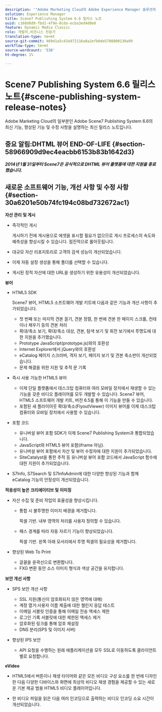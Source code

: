 ```yaml
---
description: '"Adobe Marketing Cloud의 Adobe Experience Manager 솔루션의 일부인 Adobe Scene7 Publishing System 6.6의 최신 기능, 향상된 기능 및 수정 사항을 설명하는 최신 릴리스 노트입니다."'
solution: Experience Manager
title: Scene7 Publishing System 6.6 릴리스 노트
uuid: c168d8d9-fbd1-4f9e-8cda-ecba3ed4d0e0
feature: Dynamic Media Classic
role: 개발자,비즈니스 전문가
translation-type: tm+mt
source-git-commit: 469d1a5c43a972116a8a2efb0de5708800130a99
workflow-type: tm+mt
source-wordcount: '538'
ht-degree: 1%

---
```



# Scene7 Publishing System 6.6 릴리스 노트{#scene-publishing-system-release-notes}

Adobe Marketing Cloud의 일부분인 Adobe Scene7 Publishing System 6.6의 최신 기능, 향상된 기능 및 수정 사항을 설명하는 최신 릴리스 노트입니다.

## 중요 알림:DHTML 뷰어 END-OF-LIFE {#section-58966909d9ec4eacbb6153b83b1642d3}

***2014년 1월 31일부터 Scene7은 공식적으로 DHTML 뷰어 플랫폼에 대한 지원을 종료했습니다.***

## 새로운 소프트웨어 기능, 개선 사항 및 수정 사항 {#section-30a6201e50b74fc194c08bd732672ac1}

**자산 관리 및 게시**

* 즉각적인 게시

   게시하기 전에 게시용으로 에셋을 표시할 필요가 없으므로 게시 프로세스의 속도와 예측성을 향상시킬 수 있습니다. 점진적으로 롤아웃됩니다.

* 대규모 자산 리포지토리로 고객의 검색 성능이 개선되었습니다.
* 이제 자동 설정 생성을 통해 폴더를 선택할 수 있습니다.
* 게시된 정적 자산에 대한 URL을 생성하기 위한 유용성이 개선되었습니다.

**뷰어**

* HTML5 SDK

   Scene7 뷰어, HTML5 소프트웨어 개발 키트에 다음과 같은 기능과 개선 사항이 추가되었습니다.

   * 첫 번째 또는 마지막 견본 끌기, 견본 정렬, 한 번에 견본 한 페이지 스크롤, 컨테이너 채우기 등의 견본 처리
   * 확대/축소 보기, 확대/축소 대상, 견본, 탐색 보기 및 회전 보기에서 투명도에 대한 지원을 추가했습니다.
   * Prototype JavaScript(prototype.js)와의 호환성
   * Internet Explorer에서 jQuery와의 호환성
   * eCatalog 페이지 스크러버, 격자 보기, 페이지 보기 및 견본 축소판이 개선되었습니다.
   * 문제 해결을 위한 지원 및 추적 문 기록

* 즉시 사용 가능한 HTML5 뷰어

   * 이제 단일 플랫폼에서 데스크탑 컴퓨터와 여러 모바일 장치에서 재생할 수 있는 기능을 갖춘 비디오 플레이어를 모두 개발할 수 있습니다. Scene7 뷰어, HTML5 소프트웨어 개발 키트, 버전 6.5를 통해 이 기능을 만들 수 있습니다.
   * 포함된 새 플라이아웃 확대/축소(FlyoutViewer) 이미지 뷰어를 이제 데스크탑 컴퓨터와 모바일 장치에서 사용할 수 있습니다.

* 포함 코드

   * 유니버설 뷰어 포함 SDK가 이제 Scene7 Publishing System과 통합되었습니다.
   * JavaScript와 HTML5 뷰어 포함(iframe 아님).
   * 유니버설 뷰어 포함에서 자산 및 뷰어 수정자에 대한 지원이 추가되었습니다.
   * SiteCatalyst을 통한 추적 등 유니버설 뷰어 포함 코드에서 JavaScript 함수에 대한 지원이 추가되었습니다.

* S7Info, S7Search 및 S7InfoAdmin에 대한 다양한 향상된 기능과 함께 eCatalog 기능의 안정성이 개선되었습니다.

**적응성이 높은 크리에이티브 및 이미징**

* 자산 수집 및 준비 작업의 효율성을 향상시킵니다.

   * 통합 시 불투명한 이미지 배경을 제거합니다.

      픽셀 기반. 내부 영역의 처리를 사용자 정의할 수 있습니다.
   * 패스 경계를 따라 자동 자르기 기능이 향상되었습니다.

      픽셀 기반. 왼쪽 아래 모서리에서 투명 픽셀의 필요성을 제거합니다.

* 향상된 Web To Print

   * 글꼴을 윤곽선으로 변환합니다.
   * FXG 변환 동안 소스 이미지 형식과 색상 공간을 유지합니다.

**보안 개선 사항**

* SPS 보안 개선 사항

   * SSL 지원(통신이 암호화되지 않은 영역에 대해)
   * 계정 열거:사용자 이름 제출에 대한 챌린지 응답 테스트
   * 이메일 서블릿 인증을 통해 이메일 전송 액세스 제한
   * 로그인 기록 서블릿에 대한 제한된 액세스 제거
   * 암호화된 링크를 통해 암호 재설정
   * DNS 분리(SPS 및 이미지 서버)

* 향상된 IPS 보안

   * API 요청을 수행하는 원래 애플리케이션을 모두 SSL로 이동하도록 클라이언트별로 요청합니다.

**eVideo**

* HTML5에서 버튼이나 재생 타이머와 같은 모든 비디오 구성 요소를 한 번에 디자인한 다음 다양한 디바이스와 화면에 최상의 비디오 재생 경험을 제공할 수 있는 새로운 기본 제공 범용 HTML5 비디오 플레이어입니다.

<!--   See [About using HTML5 video](http://help.adobe.com/en_US/scene7/using/WS98ca2e6790647c064dcc4e2c1399dadca0f-8000.html). -->

* 한 비디오 파일을 읽은 다음 여러 인코딩으로 출력하는 비디오 인코딩 소요 시간이 개선되었습니다.

